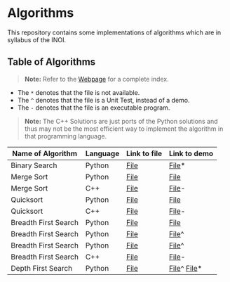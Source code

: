 # Algorithms

This repository contains some implementations of algorithms which are in syllabus of the INOI.

## Table of Algorithms
> **Note:** Refer to the [Webpage](https://advaithm582.github.io/algorithms/) for a complete index.

 - The `*` denotes that the file is not available.
 - The `^` denotes that the file is a Unit Test, instead of a demo.
 - The `-` denotes that the file is an executable program.

> **Note:** The C++ Solutions are just ports of the Python solutions and thus may not be the most efficient way to implement the algorithm in that programming language.

Name of Algorithm | Language | Link to file | Link to demo
------------------|----------|--------------|--------------
Binary Search | Python | [File](python/searching/binarysearch.py) | [File](python/searching/binarysearch_demo.py)* 
Merge Sort | Python | [File](python/sorting/merge_sort.py) | [File](python/sorting/merge_sort_demo.py) 
Merge Sort | C++ | [File](cpp/sorting/mergesort.cpp) | [File](https://github.com/advaithm582/algorithms/releases/tag/2021.11.15)- |
Quicksort | Python | [File](python/sorting/quicksort.py) | [File](python/sorting/quicksort_demo.py) 
Quicksort | C++ | [File](cpp/sorting/quicksort.cpp) | [File](https://github.com/advaithm582/algorithms/releases/tag/2021.11.17)- 
Breadth First Search | Python | [File](python/graph/bfs.py) | [File](python/graph/bfs_demo.py) 
Breadth First Search | Python | [File](python/graph/bfs.py#L31) | [File](python/graph/bfs_unittest.py)^ 
Breadth First Search | Python | [File](python/graph/bfs.py#L62) | [File](python/graph/bfs_unittest.py#L22)^ 
Breadth First Search | C++ | [File](cpp/graph/bfs.cpp) | [File](https://github.com/advaithm582/algorithms/releases/tag/2021.11.18)- 
Depth First Search | Python | [File](python/graph/dfs.py) | [File](python/graph/bfs_unittest.py#L43)^ [File](python/graph/dfs_demo.py)* 

